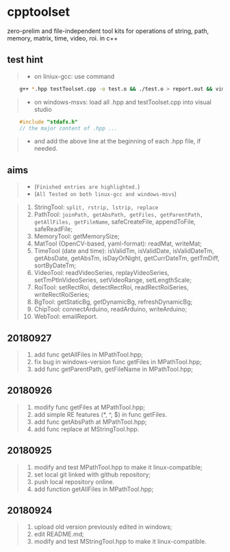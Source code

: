 # cpptoolset
zero-prelim and file-independent tool kits for operations of string, path, memory, matrix, time, video, roi. in c++

## test hint
> * on liniux-gcc: use command 
```bash
	g++ *.hpp testToolset.cpp -o test.o && ./test.o > report.out && vim report.out
```

> * on windows-msvs: load all .hpp and testToolset.cpp into visual studio 
```cpp
	#include "stdafx.h"
	// the major content of .hpp ...
```
> * and add the above line at the beginning of each .hpp file, if needed.

## aims
> * (`Finished entries are highlighted.`)
> * (`All Tested on both linux-gcc and windows-msvs`)

> 1. StringTool: `split, rstrip, lstrip, replace`
> 2. PathTool: `joinPath, getAbsPath, getFiles, getParentPath, getAllFiles, getFileName`, safeCreateFile, appendToFile, safeReadFile;
> 3. MemoryTool: getMemorySize;
> 4. MatTool (OpenCV-based, yaml-format): readMat, writeMat;
> 5. TimeTool (date and time): isValidTm, isValidDate, isValidDateTm, getAbsDate, getAbsTm, isDayOrNight, getCurrDateTm, getTmDiff, sortByDateTm;
> 6. VideoTool: readVideoSeries, replayVideoSeries, setTmPtInVideoSeries, setVideoRange, setLengthScale;
> 7. RoiTool: setRectRoi, detectRectRoi, readRectRoiSeries, writeRectRoiSeries;
> 8. BgTool: getStaticBg, getDynamicBg, refreshDynamicBg;
> 9. ChipTool: connectArduino, readArduino, writeArduino;
> 10. WebTool: emailReport.

## 20180927
> 1. add func getAllFiles in MPathTool.hpp;
> 2. fix bug in windows-version func getFiles in MPathTool.hpp;
> 3. add func getParentPath, getFileName in MPathTool.hpp;

## 20180926

> 1. modify func getFiles at MPathTool.hpp;
> 2. add simple RE features (*, ^, $) in func getFiles.
> 3. add func getAbsPath at MPathTool.hpp;
> 4. add func replace at MStringTool.hpp.

## 20180925

> 1. modify and test MPathTool.hpp to make it linux-compatible;
> 2. set local git linked with github repository;
> 3. push local repository online.
> 4. add function getAllFiles in MPathTool.hpp;

## 20180924

> 1. upload old version previously edited in windows;
> 2. edit README.md;
> 3. modify and test MStringTool.hpp to make it linux-compatible.
